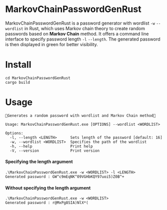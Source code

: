 # MarkovChainPasswordGenRust
MarkovChainPasswordGenRust is a password generator with wordlist `-w` `--wordlist` in Rust, which uses Markov chain theory to create random passwords based on **Markov Chain** method. It offers a command line interface to specify password length `-l` `--length`. The generated password is then displayed in green for better visibility.

# Install
```
cd MarkovChainPasswordGenRust
cargo build
```

# Usage
```
🔢Generates a random password with wordlist and Markov Chain method🔢

Usage: MarkovChainPasswordGenRust.exe [OPTIONS] --wordlist <WORDLIST>

Options:
  -l, --length <LENGTH>      Sets length of the password [default: 16]
  -w, --wordlist <WORDLIST>  Specifies the path of the wordlist
  -h, --help                 Print help
  -V, --version              Print version
```

#### Specifying the length argument
```
.\MarkovChainPasswordGenRust.exe -w <WORDLIST> -l <LENGTH>
Generated password : GW^c9mEqNK^09VGHbKQY97uoi5)Z0B^+
```

#### Without specifying the length argument
```
.\MarkovChainPasswordGenRust.exe -w <WORDLIST>
Generated password : r@MxPg8SIA)NlX*(
```
